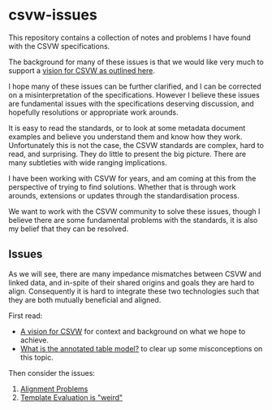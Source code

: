 # csvw-issues

This repository contains a collection of notes and problems I have
found with the CSVW specifications.

The background for many of these issues is that we would like very
much to support a [vision for CSVW as outlined here](./csvw-vision.md).

I hope many of these issues can be further clarified, and I can be
corrected on a misinterpretation of the specifications. However I
believe these issues are fundamental issues with the specifications
deserving discussion, and hopefully resolutions or appropriate work
arounds.

It is easy to read the standards, or to look at some metadata document
examples and believe you understand them and know how they work.
Unfortunately this is not the case, the CSVW standards are complex,
hard to read, and surprising. They do little to present the big
picture. There are many subtleties with wide ranging implications.

I have been working with CSVW for years, and am coming at this from
the perspective of trying to find solutions. Whether that is through
work arounds, extensions or updates through the standardisation
process.

We want to work with the CSVW community to solve these issues, though
I believe there are some fundamental problems with the standards, it
is also my belief that they can be resolved.

## Issues

As we will see, there are many impedance mismatches between CSVW and
linked data, and in-spite of their shared origins and goals they are
hard to align. Consequently it is hard to integrate these two
technologies such that they are both mutually beneficial and aligned.

First read:

- [A vision for CSVW](./csvw-vision.md) for context and background on
  what we hope to achieve.
- [What is the annotated table model?](./issues/003-what-is-the-annotated-table-model.md) to clear up some misconceptions on this topic.

Then consider the issues:

1. [Alignment Problems](./issues/001-aligning-linked-data-and-annotated-table.md)
2. [Template Evaluation is "weird"](./issues/002-template-evaluation.md)
